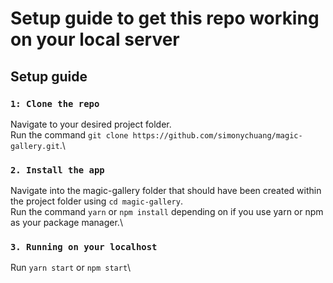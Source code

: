 # Setup guide to get this repo working on your local server

## Setup guide

### `1: Clone the repo`

Navigate to your desired project folder.\
Run the command `git clone https://github.com/simonychuang/magic-gallery.git`.\

### `2. Install the app`

Navigate into the magic-gallery folder that should have been created within the project folder using `cd magic-gallery`.\
Run the command `yarn` or `npm install` depending on if you use yarn or npm as your package manager.\

### `3. Running on your localhost`

Run `yarn start` or `npm start`\

